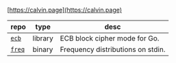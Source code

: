 [https://calvin.page](https://calvin.page)

| repo | type | desc |
|---|---|---|
| [`ecb`](https://github.com/clfs/ecb) | library | ECB block cipher mode for Go. |
| [`freq`](https://github.com/clfs/freq) | binary | Frequency distributions on stdin. |
